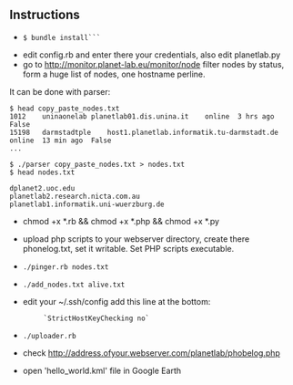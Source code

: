 ## Instructions

*  ```$ gem install bundler
   $ bundle install```

*  edit config.rb and enter there your credentials, also edit planetlab.py 
*  go to http://monitor.planet-lab.eu/monitor/node 
   filter nodes by status, form a huge list of nodes, one hostname perline.

It can be done with parser:

```
$ head copy_paste_nodes.txt 
1012	uninaonelab	planetlab01.dis.unina.it	online	3 hrs ago	False 
15198	darmstadtple	host1.planetlab.informatik.tu-darmstadt.de	online	13 min ago	False 
...

$ ./parser copy_paste_nodes.txt > nodes.txt
$ head nodes.txt 

dplanet2.uoc.edu 
planetlab2.research.nicta.com.au 
planetlab1.informatik.uni-wuerzburg.de 
```


* chmod +x *.rb && chmod +x *.php && chmod +x *.py
* upload php scripts to your webserver directory, create there phonelog.txt, set it writable. Set PHP scripts executable.
* `./pinger.rb nodes.txt`
* `./add_nodes.txt alive.txt`
*  edit your ~/.ssh/config add this line at the bottom:

			`StrictHostKeyChecking no`

* `./uploader.rb`
* check http://address.ofyour.webserver.com/planetlab/phobelog.php
* open 'hello_world.kml' file in Google Earth
